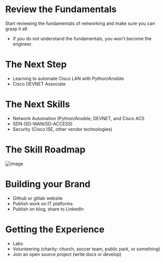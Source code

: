 # Review the Fundamentals
Start reviewing the fundamentals of networking and make sure you can grasp it all. 
* If you do not understand the fundamentals, you won't become the engineer.

# The Next Step
* Learning to automate Cisco LAN with Python/Ansible
* Cisco DEVNET Associate

# The Next Skills
* Network Automation (Python/Ansible, DEVNET, and Cisco ACI)
* SDN (SD-WAN/SD-ACCESS)
* Security (Cisco ISE, other vendor technologies)

# The Skill Roadmap
![image](https://user-images.githubusercontent.com/124458781/219883839-c8cf9b64-32e4-4e55-8b96-b7da0a9e6ef0.png)


# Building your Brand
* Github or gitlab website
* Publish work on IT platforms
* Publish on blog, share to LinkedIn


# Getting the Experience
* Labs
* Volunteering (charity: church, soccer team, public park, or something)
* Join an open source project (write docs or develop)
